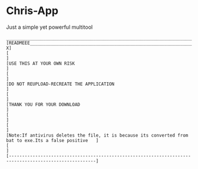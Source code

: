 # Chris-App
Just a simple yet powerful multitool

	_________________________________________________________________________________________________________
	[READMEEE____________________________________________________________________________________________- X]
	[                                                                                                       ]
	[USE THIS AT YOUR OWN RISK                                                                              ]
	[                                                                                                       ]
	[DO NOT REUPLOAD-RECREATE THE APPLICATION                                                               ]
	[                                                                                                       ]
	[THANK YOU FOR YOUR DOWNLOAD                                                                            ]
	[                                                                                                       ]
	[                                                                                                       ]
	[Note:If antivirus deletes the file, it is because its converted from bat to exe.Its a false positive   ]
	[                                                                                                       ]
	[-------------------------------------------------------------------------------------------------------]
